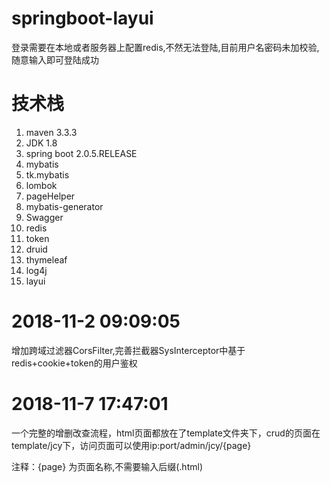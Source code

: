 # springboot-layui

登录需要在本地或者服务器上配置redis,不然无法登陆,目前用户名密码未加校验,随意输入即可登陆成功

# 技术栈
1. maven 3.3.3
2. JDK 1.8
3. spring boot 2.0.5.RELEASE
4. mybatis
5. tk.mybatis
6. lombok
7. pageHelper
8. mybatis-generator
9. Swagger
10. redis
11. token 
12. druid 
13. thymeleaf
14. log4j
15. layui
  
# 2018-11-2 09:09:05

增加跨域过滤器CorsFilter,完善拦截器SysInterceptor中基于redis+cookie+token的用户鉴权

# 2018-11-7 17:47:01
一个完整的增删改查流程，html页面都放在了template文件夹下，crud的页面在template/jcy下，访问页面可以使用ip:port/admin/jcy/{page} 

注释：{page} 为页面名称,不需要输入后缀(.html)
